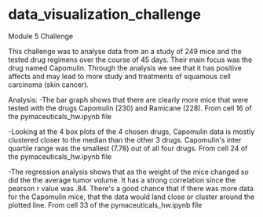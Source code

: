 # data_visualization_challenge
Module 5 Challenge

This challenge was to analyse data from an a study of 249 mice and the tested drug regimens over the course of 45 days. Their main focus was the drug named Capomulin. Through the analysis we see that it has positive affects and may lead to more study and treatments of squamous cell carcinoma (skin cancer).

Analysis: 
-The bar graph shows that there are clearly more mice that were tested with the drugs Capomulin (230) and Ramicane (228). From cell 16 of the pymaceuticals_hw.ipynb file

-Looking at the 4 box plots of the 4 chosen drugs, Capomulin data is mostly clustered closer to the median than the other 3 drugs. Capomulin's inter quartile range was the smallest (7.78) out of all four drugs. From cell 24 of the pymaceuticals_hw.ipynb file

-The regression analysis shows that as the weight of the mice changed so did the the average tumor volume. It has a strong correlation since the pearson r value was .84. There's a good chance that if there was more data for the Capomulin mice, that the data would land close or cluster around the plotted line. From cell 33 of the pymaceuticals_hw.ipynb file
